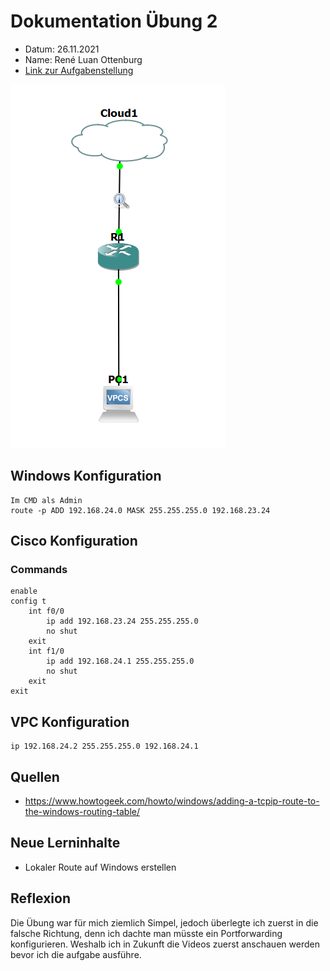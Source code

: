 # Dokumentation Übung 2 
- Datum: 26.11.2021
- Name: René Luan Ottenburg
- [Link zur Aufgabenstellung](https://gitlab.com/ch-tbz-it/Stud/m129/-/tree/main/20_GNS3%20Einf%C3%BChrung)

![GNS3 Screenshot meines Labors](images/gns3_QDptCL6CTE.png)

## Windows Konfiguration
```
Im CMD als Admin
route -p ADD 192.168.24.0 MASK 255.255.255.0 192.168.23.24
```

## Cisco Konfiguration
### Commands
```
enable
config t
    int f0/0
        ip add 192.168.23.24 255.255.255.0
        no shut 
    exit
    int f1/0
        ip add 192.168.24.1 255.255.255.0
        no shut 
    exit
exit
```

## VPC Konfiguration
```
ip 192.168.24.2 255.255.255.0 192.168.24.1
```

## Quellen
- https://www.howtogeek.com/howto/windows/adding-a-tcpip-route-to-the-windows-routing-table/

## Neue Lerninhalte
- Lokaler Route auf Windows erstellen

## Reflexion
Die Übung war für mich ziemlich Simpel, jedoch überlegte ich zuerst in die falsche Richtung, denn ich dachte man müsste ein Portforwarding konfigurieren. Weshalb ich in Zukunft die Videos zuerst anschauen werden bevor ich die aufgabe ausführe.

